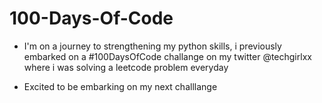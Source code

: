 # 100-Days-Of-Code

- I'm on a journey to strengthening my python skills, i previously embarked on a #100DaysOfCode
challange on my twitter @techgirlxx where i was solving a leetcode problem everyday

- Excited to be embarking on my next challlange
